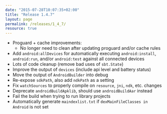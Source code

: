 ```yaml
---
date: "2015-07-28T10:07:35+02:00"
title: "Release 1.4.7"
layout: page
permalink: /releases/1_4_7/
resource: true
---
```



* Proguard + cache improvements:
  * No longer need to clean after updating proguard and/or cache rules
* Add `android:allDevices` for automatically executing `android:install`, `android:run`, and/or `android:test` against all connected devices
* Lots of code cleanup (remove bad uses of `sbt.State`)
* Improve the output of `devices` (include api level and battery status)
* Move the output of `AndroidBuilder` into debug
* Re-expose `sdkPath`, also add `ndkPath` as a setting
* Fix `watchSources` to properly compile on `resource`, `jni`, `ndk`, etc. changes
* Deprecate `androidBuildApklib`, should use `androidBuildAar` instead
* Fail the build when trying to run library projects
* Automatically generate `maindexlist.txt` if `dexMainFileClasses in Android` is not set
